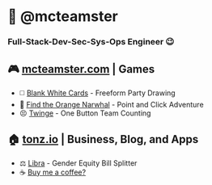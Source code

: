 # 👋 @mcteamster 
### Full-Stack-Dev-Sec-Sys-Ops Engineer 😉
## 🎮 [mcteamster.com](https://mcteamster.com) | Games
- ◻️ [Blank White Cards](https://white.mcteamster.com) - Freeform Party Drawing
- 🍊 [Find the Orange Narwhal](https://orange.mcteamster.com) - Point and Click Adventure
- 😣 [Twinge](https://twinge.mcteamster.com) - One Button Team Counting

## 🏠 [tonz.io](https://tonz.io) | Business, Blog, and Apps
- ⚖️ [Libra](https://libra.tonz.io) - Gender Equity Bill Splitter
- ☕️ [Buy me a coffee?](https://www.buymeacoffee.com/mcteamster)